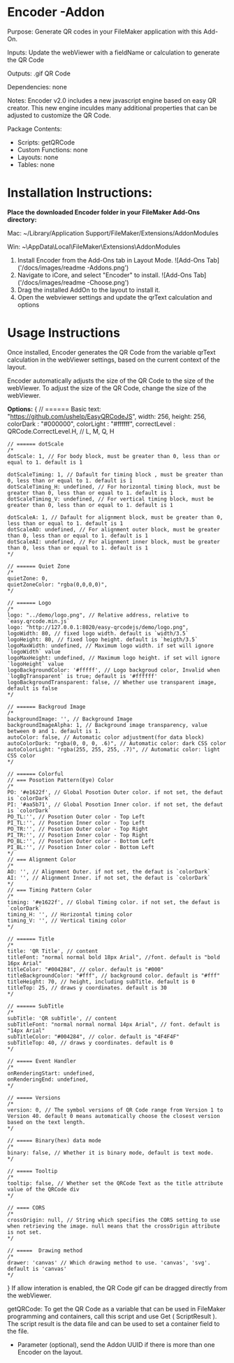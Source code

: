# Encoder -Addon
Purpose: Generate QR codes in your FileMaker application with this Add-On.

Inputs:
  Update the webViewer with a fieldName or calculation to generate the QR Code

Outputs:
  .gif QR Code

Dependencies:
  none

Notes: Encoder v2.0 includes a new javascript engine based on easy QR creator. This new engine inculdes many additional properties that can be adjusted to customize the QR Code.

Package Contents:

- Scripts: getQRCode
- Custom Functions: none
- Layouts: none
- Tables: none
  

# Installation Instructions:
**Place the downloaded Encoder folder in your FileMaker Add-Ons directory:**

   Mac: ~/Library/Application Support/FileMaker/Extensions/AddonModules
   
   Win: ~\\AppData\\Local\\FileMaker\\Extensions\\AddonModules

  1. Install Encoder from the Add-Ons tab in Layout Mode.
  ![Add-Ons Tab]('/docs/images/readme -Addons.png')
  2. Navigate to iCore, and select "Encoder" to install.
  ![Add-Ons Tab]('/docs/images/readme -Choose.png')
  3. Drag the installed AddOn to the layout to install it.
  4. Open the webviewer settings and update the qrText calculation and options

# Usage Instructions
  Once installed, Encoder generates the QR Code from the variable qrText calculation in the webViewer settings, based on the current context of the layout.
  
  Encoder automatically adjusts the size of the QR Code to the size of the webViewer.  To adjust the size of the QR Code, change the size of the webViewer.
  
  **Options:** 
  {
    // ====== Basic
    text: "https://github.com/ushelp/EasyQRCodeJS",
    width: 256,
    height: 256,
    colorDark : "#000000",
    colorLight : "#ffffff",
    correctLevel : QRCode.CorrectLevel.H, // L, M, Q, H
    
    // ====== dotScale
    /*
    dotScale: 1, // For body block, must be greater than 0, less than or equal to 1. default is 1
    
    dotScaleTiming: 1, // Dafault for timing block , must be greater than 0, less than or equal to 1. default is 1
    dotScaleTiming_H: undefined, // For horizontal timing block, must be greater than 0, less than or equal to 1. default is 1
    dotScaleTiming_V: undefined, // For vertical timing block, must be greater than 0, less than or equal to 1. default is 1
    
    dotScaleA: 1, // Dafault for alignment block, must be greater than 0, less than or equal to 1. default is 1
    dotScaleAO: undefined, // For alignment outer block, must be greater than 0, less than or equal to 1. default is 1
    dotScaleAI: undefined, // For alignment inner block, must be greater than 0, less than or equal to 1. default is 1
    */
   
    // ====== Quiet Zone
    /*
    quietZone: 0,
    quietZoneColor: "rgba(0,0,0,0)",
    */

    // ====== Logo
    /*
    logo: "../demo/logo.png", // Relative address, relative to `easy.qrcode.min.js`
    logo: "http://127.0.0.1:8020/easy-qrcodejs/demo/logo.png", 
    logoWidth: 80, // fixed logo width. default is `width/3.5`
    logoHeight: 80, // fixed logo height. default is `heigth/3.5`
    logoMaxWidth: undefined, // Maximum logo width. if set will ignore `logoWidth` value
    logoMaxHeight: undefined, // Maximum logo height. if set will ignore `logoHeight` value
    logoBackgroundColor: '#fffff', // Logo backgroud color, Invalid when `logBgTransparent` is true; default is '#ffffff'
    logoBackgroundTransparent: false, // Whether use transparent image, default is false
    */

    // ====== Backgroud Image
    /*
    backgroundImage: '', // Background Image
    backgroundImageAlpha: 1, // Background image transparency, value between 0 and 1. default is 1. 
    autoColor: false, // Automatic color adjustment(for data block)
    autoColorDark: "rgba(0, 0, 0, .6)", // Automatic color: dark CSS color
    autoColorLight: "rgba(255, 255, 255, .7)", // Automatic color: light CSS color
    */
    
    // ====== Colorful
    // === Posotion Pattern(Eye) Color
    /*
    PO: '#e1622f', // Global Posotion Outer color. if not set, the defaut is `colorDark`
    PI: '#aa5b71', // Global Posotion Inner color. if not set, the defaut is `colorDark`
    PO_TL:'', // Posotion Outer color - Top Left 
    PI_TL:'', // Posotion Inner color - Top Left 
    PO_TR:'', // Posotion Outer color - Top Right 
    PI_TR:'', // Posotion Inner color - Top Right 
    PO_BL:'', // Posotion Outer color - Bottom Left 
    PI_BL:'', // Posotion Inner color - Bottom Left 
    */
    // === Alignment Color
    /*
    AO: '', // Alignment Outer. if not set, the defaut is `colorDark`
    AI: '', // Alignment Inner. if not set, the defaut is `colorDark`
    */
    // === Timing Pattern Color
    /*
    timing: '#e1622f', // Global Timing color. if not set, the defaut is `colorDark`
    timing_H: '', // Horizontal timing color
    timing_V: '', // Vertical timing color
    */
    
    // ====== Title
    /*
    title: 'QR Title', // content 
    titleFont: "normal normal bold 18px Arial", //font. default is "bold 16px Arial"
    titleColor: "#004284", // color. default is "#000"
    titleBackgroundColor: "#fff", // background color. default is "#fff"
    titleHeight: 70, // height, including subTitle. default is 0
    titleTop: 25, // draws y coordinates. default is 30
    */
   
    // ====== SubTitle
    /*
    subTitle: 'QR subTitle', // content
    subTitleFont: "normal normal normal 14px Arial", // font. default is "14px Arial"
    subTitleColor: "#004284", // color. default is "4F4F4F"
    subTitleTop: 40, // draws y coordinates. default is 0
    */
   
    // ===== Event Handler
    /*
    onRenderingStart: undefined,
    onRenderingEnd: undefined,
    */
   
    // ===== Versions
    /*
    version: 0, // The symbol versions of QR Code range from Version 1 to Version 40. default 0 means automatically choose the closest version based on the text length.
    */     
   
    // ===== Binary(hex) data mode
    /*
    binary: false, // Whether it is binary mode, default is text mode. 
    */ 
    
    // ===== Tooltip
    /*
    tooltip: false, // Whether set the QRCode Text as the title attribute value of the QRCode div
    */
   
    // ==== CORS
    /*
    crossOrigin: null, // String which specifies the CORS setting to use when retrieving the image. null means that the crossOrigin attribute is not set.
    */
   
    // =====  Drawing method
    /*
    drawer: 'canvas' // Which drawing method to use. 'canvas', 'svg'. default is 'canvas'
    */   

}
  If allow interation is enabled, the QR Code gif can be dragged directly from the webViewer.
  
  getQRCode: To get the QR Code as a variable that can be used in FileMaker programming and containers, call this script and use Get ( ScriptResult ). The script result is the data file and can be used to set a container field to the file.
  - Parameter (optional), send the Addon UUID if there is more than one Encoder on the layout.
  
